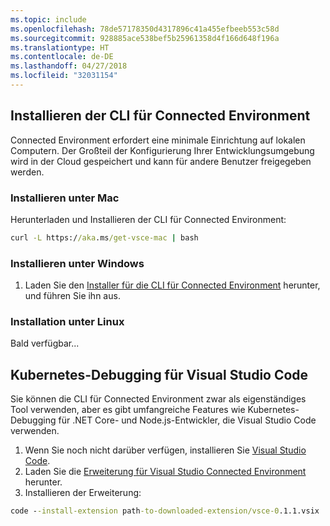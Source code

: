 ```yaml
---
ms.topic: include
ms.openlocfilehash: 78de57178350d4317896c41a455efbeeb553c58d
ms.sourcegitcommit: 928885ace538bef5b25961358d4f166d648f196a
ms.translationtype: HT
ms.contentlocale: de-DE
ms.lasthandoff: 04/27/2018
ms.locfileid: "32031154"
---
```

## <a name="install-the-connected-environment-cli"></a>Installieren der CLI für Connected Environment
Connected Environment erfordert eine minimale Einrichtung auf lokalen Computern. Der Großteil der Konfigurierung Ihrer Entwicklungsumgebung wird in der Cloud gespeichert und kann für andere Benutzer freigegeben werden.

### <a name="install-on-mac"></a>Installieren unter Mac
Herunterladen und Installieren der CLI für Connected Environment:
```cmd
curl -L https://aka.ms/get-vsce-mac | bash
```

### <a name="install-on-windows"></a>Installieren unter Windows
1. Laden Sie den [Installer für die CLI für Connected Environment](https://aka.ms/get-vsce-windows) herunter, und führen Sie ihn aus. 

### <a name="install-on-linux"></a>Installation unter Linux
Bald verfügbar...

## <a name="get-kubernetes-debugging-for-vs-code"></a>Kubernetes-Debugging für Visual Studio Code
Sie können die CLI für Connected Environment zwar als eigenständiges Tool verwenden, aber es gibt umfangreiche Features wie Kubernetes-Debugging für .NET Core- und Node.js-Entwickler, die Visual Studio Code verwenden.

1. Wenn Sie noch nicht darüber verfügen, installieren Sie [Visual Studio Code](https://code.visualstudio.com/Download).
1. Laden Sie die [Erweiterung für Visual Studio Connected Environment](https://aka.ms/get-vsce-code) herunter.
1. Installieren der Erweiterung: 

```cmd
code --install-extension path-to-downloaded-extension/vsce-0.1.1.vsix
```
